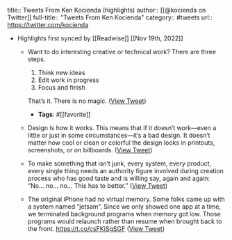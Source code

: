 title:: Tweets From Ken Kocienda (highlights)
author:: [[@kocienda on Twitter]]
full-title:: "Tweets From Ken Kocienda"
category:: #tweets
url:: https://twitter.com/kocienda

- Highlights first synced by [[Readwise]] [[Nov 19th, 2022]]
	- Want to do interesting creative or technical work? There are three steps.
	  
	  1) Think new ideas
	  2) Edit work in progress
	  3) Focus and finish
	  
	  That’s it. There is no magic. ([View Tweet](https://twitter.com/kocienda/status/1428003018700517380))
		- **Tags**: #[[favorite]]
	- Design is how it works. This means that if it doesn’t work—even a little or just in some circumstances—it’s a bad design. It doesn’t matter how cool or clean or colorful the design looks in printouts, screenshots, or on billboards. ([View Tweet](https://twitter.com/kocienda/status/1444301422506352644))
	- To make something that isn’t junk, every system, every product, every single thing needs an authority figure involved during creation process who has good taste and is willing say, again and again: “No… no… no… This has to better.” ([View Tweet](https://twitter.com/kocienda/status/1475880194913161217))
	- The original iPhone had no virtual memory. Some folks came up with a system named “jetsam”. Since we only showed one app at a time, we terminated background programs when memory got low. Those programs would relaunch rather than resume when brought back to the front. https://t.co/csFKiSgSGF ([View Tweet](https://twitter.com/kocienda/status/1538358964341026816))